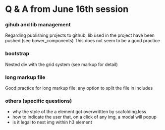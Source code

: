 
# Q & A from June 16th session


### gihub and lib management
Regarding publishing projects to github, lib used in the project have been pushed (see bower_components)
This does not seem to be a good practice


### bootstrap
Nested div with the grid system (see markup for detail)

### long markup file
Good practice for long markup file: any option to split the file in includes

### others (specific questions)
- why the style of the a element got overwrittten by scafolding.less
- how to indicate the user that, on a click of any img, a modal will popup
- is it legal to nest img within h3 element